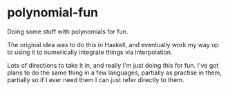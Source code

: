 # polynomial-fun
 Doing some stuff with polynomials for fun. 
 
 The original idea was to do this in Haskell, and eventually work my way up to using it to numerically integrate things via interpolation. 

 Lots of directions to take it in, and really I'm just doing this for fun. I've got plans to do the same thing in a few languages, partially as practise in them, partially so if I ever need them I can just refer directly to them.

